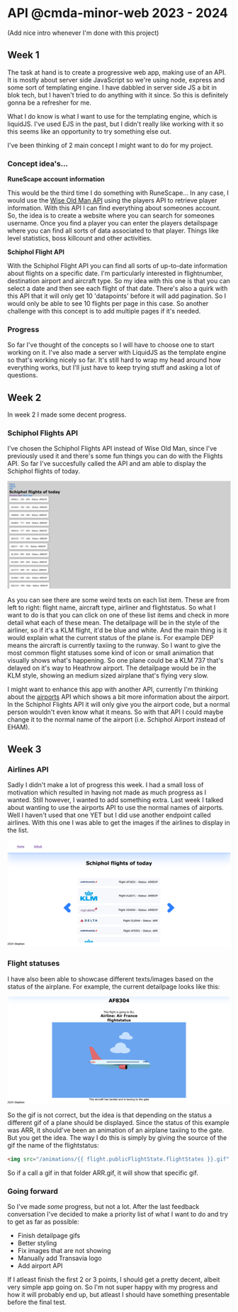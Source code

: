 # API @cmda-minor-web 2023 - 2024

(Add nice intro whenever I'm done with this project)

## Week 1

The task at hand is to create a progressive web app, making use of an API. It is mostly about server side JavaScript so we're using node, express and some sort of templating engine. I have dabbled in server side JS a bit in blok tech, but I haven't tried to do anything with it since. So this is definitely gonna be a refresher for me.

What I do know is what I want to use for the templating engine, which is liquidJS. I've used EJS in the past, but I didn't really like working with it so this seems like an opportunity to try something else out.

I've been thinking of 2 main concept I might want to do for my project.

### Concept idea's...

**RuneScape account information**

This would be the third time I do something with RuneScape... In any case, I would use the [Wise Old Man API](https://docs.wiseoldman.net/players-api/player-endpoints) using the players API to retrieve player information. With this API I can find everything about someones account. So, the idea is to create a website where you can search for someones username. Once you find a player you can enter the players detailspage where you can find all sorts of data associated to that player. Things like level statistics, boss killcount and other activities.

**Schiphol Flight API**

With the Schiphol Flight API you can find all sorts of up-to-date information about flights on a specific date. I'm particularly interested in flightnumber, destination airport and aircraft type. So my idea with this one is that you can select a date and then see each flight of that date. There's also a quirk with this API that it will only get 10 'datapoints' before it will add pagination. So I would only be able to see 10 flights per page in this case. So another challenge with this concept is to add multiple pages if it's needed.

### Progress
So far I've thought of the concepts so I will have to choose one to start working on it. I've also made a server with LiquidJS as the template engine so that's working nicely so far. It's still hard to wrap my head around how everything works, but I'll just have to keep trying stuff and asking a lot of questions.

## Week 2

In week 2 I made some decent progress.

### Schiphol Flights API
I've chosen the Schiphol Flights API instead of Wise Old Man, since I've previously used it and there's some fun things you can do with the Flights API. So far I've succesfully called the API and am able to display the Schiphol flights of today.

![image of the main page with flights of today](./readme-img/mainpage.png)

As you can see there are some weird texts on each list item. These are from left to right: flight name, aircraft type, airliner and flightstatus. So what I want to do is that you can click on one of these list items and check in more detail what each of these mean. The detailpage will be in the style of the airliner, so if it's a KLM flight, it'd be blue and white. And the main thing is it would explain what the current status of the plane is. For example DEP means the aircraft is currently taxiing to the runway. So I want to give the most common flight statuses some kind of icon or small animation that visually shows what's happening. So one plane could be a KLM 737 that's delayed on it's way to Heathrow airport. The detailpage would be in the KLM style, showing an medium sized airplane that's flying very slow. 

I might want to enhance this app with another API, currently I'm thinking about the [airports](https://api-ninjas.com/api/airports) API which shows a bit more information about the airport. In the Schiphol Flights API it will only give you the airport code, but a normal person wouldn't even know what it means. So with that API I could maybe change it to the normal name of the airport (i.e. Schiphol Airport instead of EHAM).

## Week 3

### Airlines API
Sadly I didn't make a lot of progress this week. I had a small loss of motivation which resulted in having not made as much progress as I wanted. Still however, I wanted to add something extra. Last week I talked about wanting to use the airports API to use the normal names of airports. Well I haven't used that one YET but I did use another endpoint called airlines. With this one I was able to get the images if the airlines to display in the list. 

![image of the main page with airline logo's](./readme-img/logos.png)

### Flight statuses
I have also been able to showcase different texts/images based on the status of the airplane. For example, the current detailpage looks like this:

![image of the detailpage containing a gif of an airplane flying](./readme-img/detailpage.png)

So the gif is not correct, but the idea is that depending on the status a different gif of a plane should be displayed. Since the status of this example was ARR, it should've been an animation of an airplane taxiing to the gate. But you get the idea. The way I do this is simply by giving the source of the gif the name of the flightstatus:

```html
<img src="/animations/{{ flight.publicFlightState.flightStates }}.gif" alt="">
```

So if a call a gif in that folder ARR.gif, it will show that specific gif.

### Going forward
So I've made <em>some</em> progress, but not a lot. After the last feedback conversation I've decided to make a priority list of what I want to do and try to get as far as possible:
- Finish detailpage gifs
- Better styling
- Fix images that are not showing
- Manually add Transavia logo
- Add airport API

If I atleast finish the first 2 or 3 points, I should get a pretty decent, albeit very simple app going on. So I'm not super happy with my progress and how it will probably end up, but atleast I should have something presentable before the final test. 